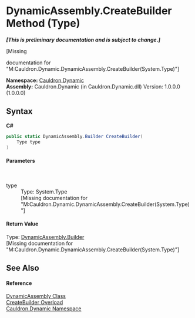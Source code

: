 # DynamicAssembly.CreateBuilder Method (Type)
 _**\[This is preliminary documentation and is subject to change.\]**_

\[Missing <summary> documentation for "M:Cauldron.Dynamic.DynamicAssembly.CreateBuilder(System.Type)"\]

**Namespace:**&nbsp;<a href="N_Cauldron_Dynamic">Cauldron.Dynamic</a><br />**Assembly:**&nbsp;Cauldron.Dynamic (in Cauldron.Dynamic.dll) Version: 1.0.0.0 (1.0.0.0)

## Syntax

**C#**<br />
``` C#
public static DynamicAssembly.Builder CreateBuilder(
	Type type
)
```


#### Parameters
&nbsp;<dl><dt>type</dt><dd>Type: System.Type<br />\[Missing <param name="type"/> documentation for "M:Cauldron.Dynamic.DynamicAssembly.CreateBuilder(System.Type)"\]</dd></dl>

#### Return Value
Type: <a href="T_Cauldron_Dynamic_DynamicAssembly_Builder">DynamicAssembly.Builder</a><br />\[Missing <returns> documentation for "M:Cauldron.Dynamic.DynamicAssembly.CreateBuilder(System.Type)"\]

## See Also


#### Reference
<a href="T_Cauldron_Dynamic_DynamicAssembly">DynamicAssembly Class</a><br /><a href="Overload_Cauldron_Dynamic_DynamicAssembly_CreateBuilder">CreateBuilder Overload</a><br /><a href="N_Cauldron_Dynamic">Cauldron.Dynamic Namespace</a><br />